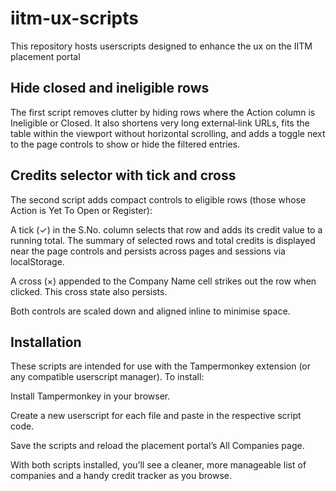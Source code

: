 # iitm-ux-scripts
This repository hosts userscripts designed to enhance the ux  on the IITM placement portal

## Hide closed and ineligible rows

The first script removes clutter by hiding rows where the Action column is Ineligible or Closed. It also shortens very long external‑link URLs, fits the table within the viewport without horizontal scrolling, and adds a toggle next to the page controls to show or hide the filtered entries.

## Credits selector with tick and cross

The second script adds compact controls to eligible rows (those whose Action is Yet To Open or Register):

A tick (✓) in the S.No. column selects that row and adds its credit value to a running total. The summary of selected rows and total credits is displayed near the page controls and persists across pages and sessions via localStorage.

A cross (×) appended to the Company Name cell strikes out the row when clicked. This cross state also persists.

Both controls are scaled down and aligned inline to minimise space.

## Installation

These scripts are intended for use with the Tampermonkey extension (or any compatible userscript manager). To install:

Install Tampermonkey in your browser.

Create a new userscript for each file and paste in the respective script code.

Save the scripts and reload the placement portal’s All Companies page.

With both scripts installed, you’ll see a cleaner, more manageable list of companies and a handy credit tracker as you browse.
